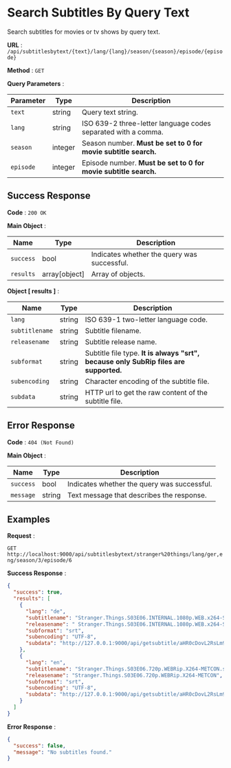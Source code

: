 # Search Subtitles By Query Text

Search subtitles for movies or tv shows by query text.

**URL** : `/api/subtitlesbytext/{text}/lang/{lang}/season/{season}/episode/{episode}`

**Method** : `GET`

**Query Parameters** :

| Parameter | Type    | Description                                                     |
| --------- | ------- | --------------------------------------------------------------- |
| `text`    | string  | Query text string.                                              |
| `lang`    | string  | ISO 639-2 three-letter language codes separated with a comma.   |
| `season`  | integer | Season number. **Must be set to 0 for movie subtitle search.**  |
| `episode` | integer | Episode number. **Must be set to 0 for movie subtitle search.** |

## Success Response

**Code** : `200 OK`

**Main Object** :

| Name      | Type          | Description                                 |
| --------- | ------------- | ------------------------------------------- |
| `success` | bool          | Indicates whether the query was successful. |
| `results` | array[object] | Array of objects.                           |

**Object [ results ]** :

| Name           | Type   | Description                                                                          |
| -------------- | ------ | ------------------------------------------------------------------------------------ |
| `lang`         | string | ISO 639-1 two-letter language code.                                                  |
| `subtitlename` | string | Subtitle filename.                                                                   |
| `releasename`  | string | Subtitle release name.                                                               |
| `subformat`    | string | Subtitle file type. **It is always "srt", because only SubRip files are supported.** |
| `subencoding`  | string | Character encoding of the subtitle file.                                             |
| `subdata`      | string | HTTP url to get the raw content of the subtitle file.                                |

## Error Response

**Code** : `404 (Not Found)`

**Main Object** :

| Name      | Type   | Description                                 |
| --------- | ------ | ------------------------------------------- |
| `success` | bool   | Indicates whether the query was successful. |
| `message` | string | Text message that describes the response.   |

## Examples

**Request** :

`GET http://localhost:9000/api/subtitlesbytext/stranger%20things/lang/ger,eng/season/3/episode/6`

**Success Response** :

```json
{
  "success": true,
  "results": [
    {
      "lang": "de",
      "subtitlename": "Stranger.Things.S03E06.INTERNAL.1080p.WEB.x264-STRiFE.srt",
      "releasename": " Stranger.Things.S03E06.INTERNAL.1080p.WEB.x264-STRiFE",
      "subformat": "srt",
      "subencoding": "UTF-8",
      "subdata": "http://127.0.0.1:9000/api/getsubtitle/aHR0cDovL2RsLm9wZW5zdWJ0aXRsZXMub3JnL2VuL2Rvd25sb2FkL3NyYy1hcGkvdnJmLWY1NjUwYmMyL3NpZC1CbzZ6emV5T1pTZlVtLU9BM2E5NUsxYndzTzQvc3ViYWQvNzgyMjY3OQ==/encode/UTF-8/subtitle.srt"
    },
    {
      "lang": "en",
      "subtitlename": "Stranger.Things.S03E06.720p.WEBRip.X264-METCON.srt",
      "releasename": "Stranger.Things.S03E06.720p.WEBRip.X264-METCON",
      "subformat": "srt",
      "subencoding": "UTF-8",
      "subdata": "http://127.0.0.1:9000/api/getsubtitle/aHR0cDovL2RsLm9wZW5zdWJ0aXRsZXMub3JnL2VuL2Rvd25sb2FkL3NyYy1hcGkvdnJmLWY1NTEwYmI4L3NpZC1CbzZ6emV5T1pTZlVtLU9BM2E5NUsxYndzTzQvc3ViYWQvNzgyMjQxNw==/encode/UTF-8/subtitle.srt"
    }
  ]
}
```

**Error Response** :

```json
{
  "success": false,
  "message": "No subtitles found."
}
```
